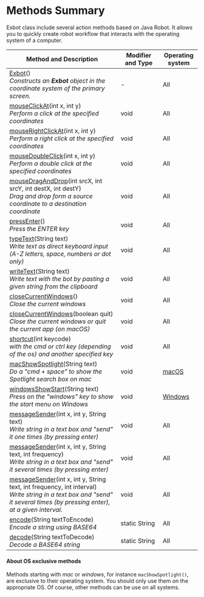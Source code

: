 # Methods Summary
Exbot class include several action methods based on Java Robot. It allows you to quickly create robot workflow that interacts with the operating system of a computer.

| Method and Description | Modifier and Type | Operating system
| ------------- | ------------- | ---------------- |
| [Exbot](/getting-started.md#getting-started)()<br>_Constructs an **Exbot** object in the coordinate system of the primary screen._| - | All |
| [mouseClickAt](/methods-detail.md#mouseclickat)(int x, int y)<br>_Perform a click at the specified coordinates_ | void | All |
| [mouseRightClickAt](/methods-detail.md#mouserightclickat)(int x, int y)<br>_Perform a right click at the specified coordinates_ | void | All |
| [mouseDoubleClick](/methods-detail.md/#mousedoubleclick)(int x, int y)<br>_Perform a double click at the specified coordinates_ | void | All |
| [mouseDragAndDrop](/methods-detail.md#mousedraganddrop)(int srcX, int srcY, int destX, int destY)<br>_Drag and drop form a source coordinate to a destination coordinate_ | void | All |
| [pressEnter](/methods-detail.md#pressenter)()<br>_Press the ENTER key_ | void | All |
| [typeText](/methods-detail.md#typetext)(String text)<br>_Write text as direct keyboard input (A-Z letters, space, numbers or dot only)_ | void | All |
| [writeText](/methods-detail.md#writetext)(String text)<br>_Write text with the bot by pasting a given string from the clipboard_ | void | All |
| [closeCurrentWindows](/methods-detail.md#closecurrentwindows)()<br>_Close the current windows_ | void | All |
| [closeCurrentWindows](/methods-detail.md#closecurrentwindows)(boolean quit)<br>_Close the current windows or quit the current app (on macOS)_ | void | All |
| [shortcut](/methods-detail.md#shortcut)(int keycode)<br>_with the cmd or ctrl key (depending of the os) and another specified key_ | void | All |
| [macShowSpotlight](/methods-detail.md#macshowspotlight)(String text)<br>_Do a "cmd + space" to show the Spotlight search box on mac_ | void | [macOS](#about-os-exclusive-methods) |
| [windowsShowStart](/methods-detail.md#windowsshowstart)(String text)<br>_Press on the "windows" key to show the start menu on Windows_ | void | [Windows](#about-os-exclusive-methods) |
| [messageSender](/methods-detail.md#messagesender)(int x, int y, String text)<br>*Write string in a text box and "send" it one times (by pressing enter)* | void | All |
| [messageSender](/methods-detail.md#messagesender)(int x, int y, String text, int frequency)<br>*Write string in a text box and "send" it several times (by pressing enter)* | void | All |
| [messageSender](/methods-detail.md#messagesender)(int x, int y, String text, int frequency, int interval)<br>*Write string in a text box and "send" it several times (by pressing enter), at a given interval.* | void | All |
| [encode](/encryption-methods.md#encode)(String textToEncode)<br>_Encode a string using BASE64_ | static&nbsp;String | All |
| [decode](/encryption-methods.md#decode)(String textToDecode)<br>_Decode a BASE64 string_ | static&nbsp;String | All |

#### About OS exclusive methods
Methods starting with *mac* or *windows*, for instance `macShowSpotlight()`, are exclusive to their operating system. You should only use them on the appropriate OS. Of course, other methods can be use on all systems.

